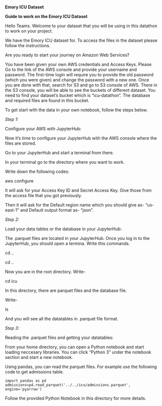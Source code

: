 **Emory ICU Dataset** 

****Guide to work on the Emory ICU Dataset****

 

Hello Teams. Welcome to your dataset that you will be using in this datathon to work on your project. 

We have the Emory ICU dataset for. To access the files in the dataset please follow the instructions. 

 

Are you ready to start your journey on Amazon Web Services? 

You have been given your own AWS credentials and Access Keys. Please Go to the link of the AWS console and provide your username and password. The first-time login will require you to provide the old password (which you were given) and change the password with a new one. Once you are done with that, search for S3 and go to S3 console of AWS. There in the S3 console, you will be able to see the buckets of different dataset. You need to find your dataset’s bucket which is “icu-datathon”. The database and required files are found in this bucket.  

 

To get start with the data in your own notebook, follow the steps below. 

 

*Step 1:* 

Configure your AWS with JupyterHub: 

Now it’s time to configure your JupyterHub with the AWS console where the files are stored. 

Go to your JupyterHub and start a terminal from there.  

In your terminal go to the directory where you want to work. 

Write down the following codes:  

aws configure 

It will ask for your Access Key ID and Secret Access Key. Give those from the access file that you got previously. 

Then it will ask for the Default region name which you should give as- “us-east-1" and Default output format as- “json”. 

*Step 2:* 

Load your data tables or the database in your JupyterHub: 

The .parquet files are located in your JupyterHub. Once you log in to the JupyterHub, you should open a termina. Write this commands. 

cd .. 

cd .. 

Now you are in the root directory. Write- 

cd icu 

In this directory, there are parquet files and the database file. 

Write- 

ls 

And you will see all the datatables in .parquet file format. 

*Step 3:* 

Reading the .parquet files and getting your datatables: 

From your home directory, you can open a Python notebook and start loading neccesary libraries. You can click “Python 3” under the notebook section and start a new notebook. 

Using pandas, you can read the parquet files. For example use the following code to get admissions table. 

	import pandas as pd 
 	admissions=pd.read_parquet('../../icu/admissions.parquet', engine='pyarrow') 

Follow the provided Python Notebook in this directory for more details. 
